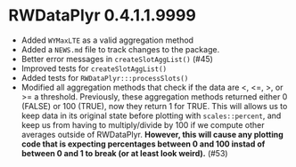 # RWDataPlyr 0.4.1.1.9999

* Added `WYMaxLTE` as a valid aggregation method
* Added a `NEWS.md` file to track changes to the package.
* Better error messages in `createSlotAggList()` (#45)
* Improved tests for `createSlotAggList()`
* Added tests for `RWDataPlyr:::processSlots()`
* Modified all aggregation methods that check if the data are <, <=, >, or >= a threshold. Previously, these aggregation methods returned either 0 (FALSE) or 100 (TRUE), now they return 1 for TRUE. This will allows us to keep data in its original state before plotting with  `scales::percent`, and keep us from having to multiply/divide by 100 if we compute other averages outside of RWDataPlyr. **However, this will cause any plotting code that is expecting percentages between 0 and 100 instad of between 0 and 1 to break (or at least look weird).** (#53)

